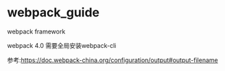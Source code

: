 # webpack_guide
webpack framework

webpack 4.0 需要全局安装webpack-cli

参考:https://doc.webpack-china.org/configuration/output#output-filename